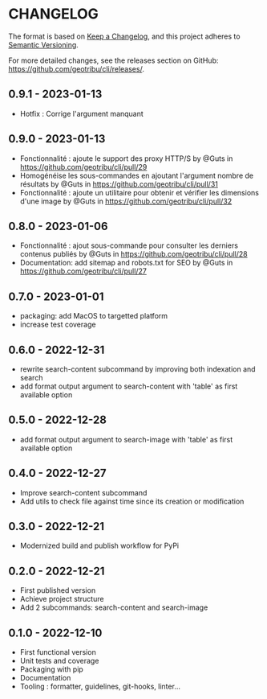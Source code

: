 # CHANGELOG

The format is based on [Keep a Changelog](https://keepachangelog.com/), and this project adheres to [Semantic Versioning](https://semver.org/).

For more detailed changes, see the releases section on GitHub: <https://github.com/geotribu/cli/releases/>.

<!--

Unreleased

## {version_tag} - YYYY-DD-mm

### Added

### Changed

### Removed

-->

## 0.9.1 - 2023-01-13

- Hotfix : Corrige l'argument manquant

## 0.9.0 - 2023-01-13

- Fonctionnalité : ajoute le support des proxy HTTP/S by @Guts in <https://github.com/geotribu/cli/pull/29>
- Homogénéise les sous-commandes en ajoutant l'argument nombre de résultats by @Guts in <https://github.com/geotribu/cli/pull/31>
- Fonctionnalité : ajoute un utilitaire pour obtenir et vérifier les dimensions d'une image by @Guts in <https://github.com/geotribu/cli/pull/32>

## 0.8.0 - 2023-01-06

- Fonctionnalité : ajout sous-commande pour consulter les derniers contenus publiés by @Guts in <https://github.com/geotribu/cli/pull/28>
- Documentation: add sitemap and robots.txt for SEO by @Guts in <https://github.com/geotribu/cli/pull/27>

## 0.7.0 - 2023-01-01

- packaging: add MacOS to targetted platform
- increase test coverage

## 0.6.0 - 2022-12-31

- rewrite search-content subcommand by improving both indexation and search
- add format output argument to search-content with 'table' as first available option

## 0.5.0 - 2022-12-28

- add format output argument to search-image with 'table' as first available option

## 0.4.0 - 2022-12-27

- Improve search-content subcommand
- Add utils to check file against time since its creation or modification

## 0.3.0 - 2022-12-21

- Modernized build and publish workflow for PyPi

## 0.2.0 - 2022-12-21

- First published version
- Achieve project structure
- Add 2 subcommands: search-content and search-image

## 0.1.0 - 2022-12-10

- First functional version
- Unit tests and coverage
- Packaging with pip
- Documentation
- Tooling : formatter, guidelines, git-hooks, linter...
